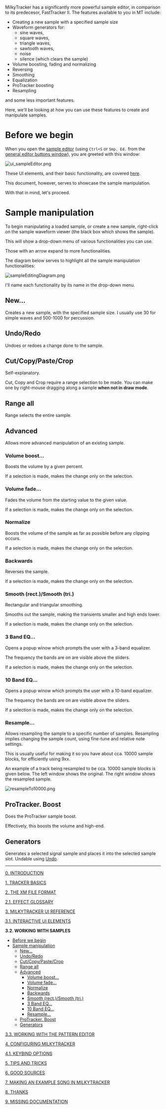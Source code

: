 MilkyTracker has a significantly more powerful sample editor, in comparison to its predecesor,
FastTracker II. The features available to you in MT include:

- Creating a new sample with a specified sample size
- Waveform generators for:
	- sine waves,
	- square waves,
	- triangle waves,
	- sawtooth waves,
	- noise
	- silence (which clears the sample)
- Volume boosting, fading and normalizing
- Reversing
- Smoothing
- Equalization
- ProTracker boosting
- Resampling

and some less important features.

Here, we'll be looking at how you can use these features to create and manipulate samples.

# Before we begin

When you open the [sample editor](./ui.md#sample-editor) (using `Ctrl+S` or `Smp. Ed.` from the
[general editor buttons window](./ui.md#general-editor-buttons-window)),
you are greeted with this window:

![ui_sampleEditor.png](../img/ui_sampleEditor.png)

These UI elements, and their basic functionality, are covered [here](./ui.md#sample-editor).

This document, however, serves to showcase the sample manipulation.

With that in mind, let's proceed.

# Sample manipulation

To begin manipulating a loaded sample, or create a new sample, right-click on the sample waveform
viewer (the black box which shows the sample).

This will show a drop-down menu of various functionalities you can use.

Those with an arrow expand to more functionalities.

The diagram below serves to highlight all the sample manipulation functionalities:

![sampleEditingDiagram.png](../img/sampleEditingDiagram.png)

I'll name each functionality by its name in the drop-down menu.

## New...

Creates a new sample, with the specified sample size.
I usually use 30 for simple waves and 500-1000 for percussion.

## Undo/Redo

Undoes or redoes a change done to the sample.

## Cut/Copy/Paste/Crop

Self-explanatory.

Cut, Copy and Crop require a range selection to be made.
You can make one by right-mouse dragging along a sample **when not in draw mode**.

## Range all

Range selects the entire sample.

## Advanced

Allows more advanced manipulation of an existing sample.

### Volume boost...

Boosts the volume by a given percent.

If a selection is made, makes the change only on the selection.

### Volume fade...

Fades the volume from the starting value to the given value.

If a selection is made, makes the change only on the selection.

### Normalize

Boosts the volume of the sample as far as possible before any clipping occurs.

If a selection is made, makes the change only on the selection.

### Backwards

Reverses the sample.

If a selection is made, makes the change only on the selection.

### Smooth (rect.)/Smooth (tri.)

Rectangular and triangular smoothing.

Smooths out the sample, making the transients smaller and high ends lower.

If a selection is made, makes the change only on the selection.

<!-- TODO: More info -->

### 3 Band EQ...

Opens a popup winow which prompts the user with a 3-band equalizer.

The frequency the bands are on are visible above the sliders.

If a selection is made, makes the change only on the selection.

### 10 Band EQ...

Opens a popup winow which prompts the user with a 10-band equalizer.

The frequency the bands are on are visible above the sliders.

If a selection is made, makes the change only on the selection.

### Resample...

Allows resampling the sample to a specific number of samples.
Resampling implies changing the sample count, using fine-tune and relative note settings.

This is usually useful for making it so you have about cca. 10000 sample blocks, for efficiently using 9xx.

An example of a track being resampled to be cca. 10000 sample blocks is given below.
The left window shows the original. The right window shows the resampled sample.

<!-- TODO: Move this to tips and tricks -->

![resampleTo10000.png](../img/resampleTo10000.png)

## ProTracker. Boost

Does the ProTracker sample boost.

Effectively, this boosts the volume and high-end.

## Generators

Generates a selected signal sample and places it into the selected sample slot.
Undable using [Undo](#undoredo).

---

[0. INTRODUCTION](./intro.md)

[1. TRACKER BASICS](./basics.md)

[2. THE XM FILE FORMAT](./xm.md)

[2.1. EFFECT GLOSSARY](./fx.md)

[3. MILKYTRACKER UI REFERENCE](./ui.md)

[3.1. INTERACTIVE UI ELEMENTS](./elems.md)

**3.2. WORKING WITH SAMPLES**
- [Before we begin](#before-we-begin)
- [Sample manipulation](#sample-manipulation)
	- [New...](#new)
	- [Undo/Redo](#undoredo)
	- [Cut/Copy/Paste/Crop](#cutcopypastecrop)
	- [Range all](#range-all)
	- [Advanced](#advanced)
		- [Volume boost...](#volume-boost)
		- [Volume fade...](#volume-fade)
		- [Normalize](#normalize)
		- [Backwards](#backwards)
		- [Smooth (rect.)/Smooth (tri.)](#smooth-rectsmooth-tri)
		- [3 Band EQ...](#3-band-eq)
		- [10 Band EQ...](#10-band-eq)
		- [Resample...](#resample)
	- [ProTracker. Boost](#protracker-boost)
	- [Generators](#generators)

[3.3. WORKING WITH THE PATTERN EDITOR](./playlist.md)

[4. CONFIGURING MILKYTRACKER](./config.md)

[4.1. KEYBIND OPTIONS](./keybind.md)

[5. TIPS AND TRICKS](./tips.md)

[6. GOOD SOURCES](./sources.md)

[7. MAKING AN EXAMPLE SONG IN MILKYTRACKER](./song.md)

[8. THANKS](./thanks.md)

[9. MISSING DOCUMENTATION](./missing.md)

